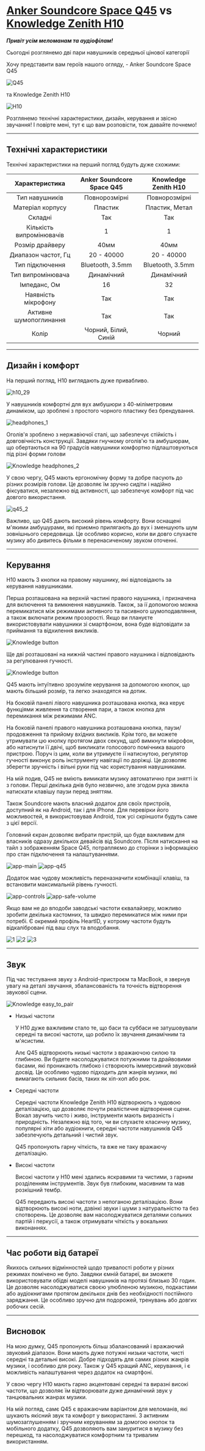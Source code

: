 # [Anker Soundcore Space Q45](https://soundmag.ua/uk/besprovodnye-naushniki-anker-soundsore-space-q45-blue.html 'Сторінка на soundmag.ua') vs [Knowledge Zenith H10](https://soundmag.ua/uk/bezprovidni-navushniki-knowledge-zenith-h10-over-ear-headphone-anc-black.html 'Сторінка Knowledge Zenith H10 на soundmag.ua')

**_Привіт усім меломанам та аудіофілам!_**

Сьогодні розглянемо дві пари навушників середньої цінової категорії

Хочу представити вам героїв нашого огляду, - Anker Soundcore Space Q45

![Q45](images/SPACE_Q45/q45.jpeg)

та Knowledge Zenith H10

![H10](images/KZ_H10/headphones_on_table.jpeg)

Розглянемо технічні характеристики, дизайн, керування и звісно звучання! І повірте мені, тут є що вам розповісти, тож давайте почнемо!

---

## Технічні характеристики

Технічні характеристики на перший погляд будуть дуже схожими:

|      Характеристика      | Anker Soundcore Space Q45 | Knowledge Zenith H10 |
| :----------------------: | :-----------------------: | :------------------: |
|      Тип навушників      |       Повнорозмірні       |    Повнорозмірні     |
|     Матеріал корпусу     |          Пластик          |    Пластик, Метал    |
|         Складні          |            Так            |         Так          |
| Кількість випромінювачів |             1             |          1           |
|     Розмір драйверу      |           40мм            |         40мм         |
|   Диапазон частот, Гц    |        20 - 40000         |      20 - 40000      |
|     Тип підключення      |     Bluetooth, 3.5mm      |   Bluetooth, 3.5mm   |
|    Тип випромінювача     |        Динамічний         |      Динамічний      |
|       Імпеданс, Ом       |            16             |          32          |
|   Наявність мікрофону    |            Так            |         Так          |
|  Активне шумопоглинання  |            Так            |         Так          |
|          Колір           |   Чорний, Білий, Синій    |        Чорний        |

---

## Дизайн і комфорт

На перший погляд, H10 виглядають дуже привабливо.

![h10_29](images/KZ_H10/h10_29.jpeg)

У навушників комфортні для вух амбушюри з 40-міліметровим динаміком, що зроблені з простого чорного пластику без брендування.

![headphones_1](images/KZ_H10/headphones_1.jpeg)

Оголів'я зроблено з нержавіючої сталі, що забезпечує стійкість і довговічність конструкції. Завдяки гнучкому оголів'ю та амбушюрам, що обертаються на 90 градусів навушники комфортно підлаштовуються під різні форми голови

![Knowledge headphones_2](images/KZ_H10/headphones_2.jpeg)

У свою чергу, Q45 мають ергономічну форму та добре пасують до різних розмірів голови. Це дозволяє їм зручно сидіти і надійно фіксуватися, незалежно від активності, що забезпечує комфорт під час довгого використання.

![q45_2](images/SPACE_Q45/q45_2.jpeg)

Важливо, що Q45 дають високий рівень комфорту. Вони оснащені м'якими амбушурами, які приємно прилягають до вух і зменшують шум зовнішнього середовища. Це особливо корисно, коли ви довго слухаєте музику або дивитесь фільми в перенасиченому звуком оточенні.

---

## Керування

H10 мають 3 кнопки на правому наушнику, які відповідають за керування навушниками.

Перша розташована на верхній частині правого наушника, і призначена для включення та вимкнення навушників. Також, за ії допомогою можна перемикатися між режимами активного та пасивного шумоподавляння, а також включати режим прозорості. Якщо ви плануєте використовувати навушники зі смартфоном, вона буде відповідати за приймання та відхилення викликів.

![Knowledge button](images/KZ_H10/button-power.jpeg)

Ще дві розташовані на нижній частині правого наушника і відповідають за регулювання гучності.

![Knowledge button](images/KZ_H10/button-volume.jpeg)

Q45 мають інтуїтивно зрозуміле керування за допомогою кнопок, що мають більший розмір, та легко знаходятся на дотик.

На боковій панелі лівого навушника розташована кнопка, яка керує функціями живлення та створення пари, а також кнопка для перемикання між режимами ANC.

На боковій панелі правого навушника розташована кнопка, паузи/продовження та прийому вхідних викликів. Крім того, ви можете утримувати цю кнопку протягом двох секунд, щоб вимкнути мікрофон, або натиснути її двічі, щоб викликати голосового помічника вашого пристрою. Поруч із цим, коли ви утримуєте ії натиснутою, регулятор гучності виконує роль інструменту навігації по доріжці. Це дозволяє зберегти зручність і вільні руки під час користування навушниками.

На мій подив, Q45 не вміють вимикати музику автоматично при знятті іх з голови. Перші декілька днів було незвично, але згодом рука звикла натискати клавішу паузи перед зняттям.

Також Soundcore мають власний додаток для своїх пристроїв, доступний як на Android, так і для iPhone. Для перевірки його можливостей, я використовував Android, тож усі скріншоти будуть саме з цієї версії.

Головний єкран дозволяє вибрати пристрій, що буде важливим для власників одразу декількох девайсів від Soundcore. Після натискання на тайл з зображенням Space Q45, потрапляємо до сторінки з інформацією про стан підключення та налаштуваннями.

![app-main](images/SPACE_Q45/app-main.jpeg)
![app-q45](images/SPACE_Q45/app-q45.jpeg)

Додаток має чудову можливість переназначити комбінації клавіш, та встановити максимальній рівень гучності.

![app-controls](images/SPACE_Q45/app-controls.jpeg)
![app-safe-volume](images/SPACE_Q45/app-safe-volume.jpeg)

Якщо вам не до вподоби заводські частоти єквалайзеру, можливо зробити декілька кастомних, та швидко перемикатися між ними при потребі. Є окремий профіль HeartID, у котрому частоти будуть відкалібровані під ваш слух та вподобання.

![1](images/SPACE_Q45/app-hearing-test-1.jpeg)
![2](images/SPACE_Q45/app-hearing-test-2.jpeg)
![3](images/SPACE_Q45/app-hearing-test-result.jpeg)

---

## Звук

Під час тестування звуку з Android-пристроєм та MacBook, я звернув увагу на деталі звучання, збалансованість та точність відтворення звукової сцени.

![Knowledge easy_to_pair](images/KZ_H10/easy_to_pair.jpeg)

- Низькі частоти

  У H10 дуже важливим стало те, що баси та суббаси не затушовували середні та високі частоти, що робило їх звучання динамічним та м'ясистим.

  Алє Q45 відтворюють низькі частоти з вражаючою силою та глибиною. Ви будете насолоджуватися потужними та драйвовими басами, які проникають глибоко і створюють іммерсивний звуковий досвід. Це особливо чудово підходить для жанрів музики, які вимагають сильних басів, таких як хіп-хоп або рок.

- Середні частоти

  Середні частоти Knowledge Zenith H10 відтворюють з чудовою деталізацією, що дозволяє почути реалістичне відтворення сцени.
  Вокал звучить чисто і живо, інструменти мають виразність і природність. Незалежно від того, чи ви слухаєте класичну музику, популярні хіти або аудіокниги, середні частоти навушників Q45 забезпечують детальний і чистий звук.

  Q45 пропонують гарну чіткість, та вже не таку вражаючу деталізацію.

- Високі частоти

  Високі частоти у H10 мені здались яскравими та чистими, з гарним розділенням інструментів. Звук був глибоким, масивним та мав розкішний тембр.

  Q45 передають високі частоти з непоганою деталізацією. Вони відтворюють високі ноти, дзвінкі звуки і шуми з натуральністю та без спотворень. Це дозволяє вам насолоджуватися деталями сольних партій і перкусії, а також отримувати чіткість у вокальних виконаннях.

---

## Час роботи від батареї

Якихось сильних відмінностей щодо тривалості роботи у різних режимах помічено не було. Завдяки ємній батареї, ви зможете використовувати обідві моделі навушників на протязі близько 30 годин. Це дозволяє насолоджуватися своєю улюбленою музикою, подкастами або аудіокнигами протягом декількох днів без необхідності постійного заряджання. Це особливо зручно для подорожей, тренувань або довгих робочих сесій.

---

## Висновок

На мою думку, Q45 пропонують більш збалансований і вражаючий звуковий діапазон. Вони мають дуже потужні низьки частоти, чисті середні та детальні високі. Добре підходять для самих різних жанрів музики, і особливо для року. Також у Q45 кращий ANC, керування, і є можливість налаштування через додаток на смартфоні.

У свою чергу H10 мають гарно акцентовані середні та виразні високі частоти, що дозволяє їм відтворювати дуже динамічний звук у танцювальних жанрах музики.

На мій погляд, самє Q45 є вражаючим варіантом для меломанів, які шукають якісний звук та комфорт у використанні. З активним шумозаглушенням і зручним керуванням за домогою кнопок та мобільного додатку, Q45 дозволяють вам зануритися в музику без перешкод, та насолоджуватися комфортним та тривалим використанням.
